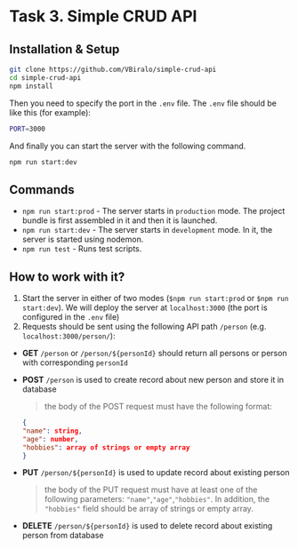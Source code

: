 # Task 3. Simple CRUD API

## Installation & Setup
```bash
git clone https://github.com/VBiralo/simple-crud-api
cd simple-crud-api
npm install
```

Then you need to specify the port in the `.env` file.
The `.env` file should be like this (for example):
```bash
PORT=3000
```

And finally you can start the server with the following command.
```bash
npm run start:dev
```

## Commands
- `npm run start:prod` - The server starts in `production` mode. The project bundle is first assembled in it and then it is launched.
- `npm run start:dev` - The server starts in `development` mode. In it, the server is started using nodemon.
- `npm run test` - Runs test scripts.

## How to work with it?
1. Start the server in either of two modes (`$npm run start:prod` or `$npm run start:dev`). We will deploy the server at `localhost:3000` (the port is configured in the `.env` file)
2. Requests should be sent using the following API path `/person` (e.g. `localhost:3000/person/`):
  * **GET** `/person` or `/person/${personId}` should return all persons or person with corresponding `personId`
  * **POST** `/person` is used to create record about new person and store it in database
    > the body of the POST request must have the following format:
    ```JSON
    {
    "name": string, 
    "age": number, 
    "hobbies": array of strings or empty array
    }
    ```
  * **PUT** `/person/${personId}` is used to update record about existing person
    > the body of the PUT request must have at least one of the following parameters: `"name"`,`"age"`,`"hobbies"`. In addition, the `"hobbies"` field should be array of strings or empty array.

  * **DELETE** `/person/${personId}` is used to delete record about existing person from database
